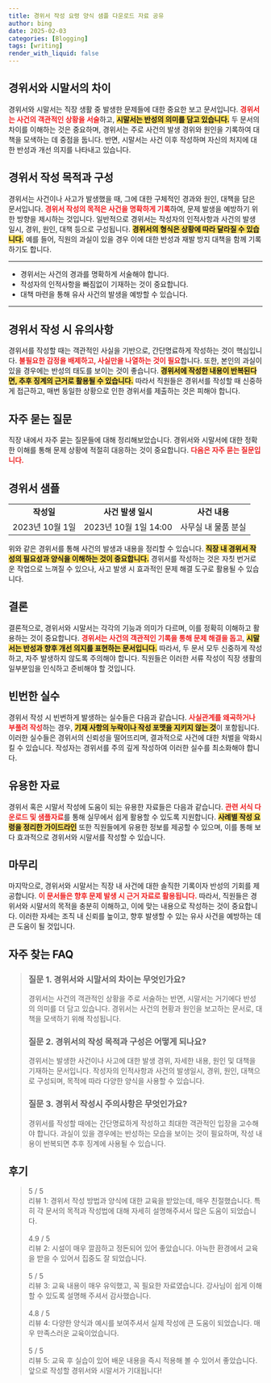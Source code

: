 ```yaml
---
title: 경위서 작성 요령 양식 샘플 다운로드 자료 공유
author: bing
date: 2025-02-03
categories: [Blogging]
tags: [writing]
render_with_liquid: false
---
```



<h2 id='경위서와 시말서의 차이'>경위서와 시말서의 차이</h2>

<p>경위서와 시말서는 직장 생활 중 발생한 문제들에 대한 중요한 보고 문서입니다. <b><span style="color: #ee2323;">경위서는 사건의 객관적인 상황을 서술</span></b>하고, <b><span style="background-color: #ffe066;">시말서는 반성의 의미를 담고 있습니다.</span></b> 두 문서의 차이를 이해하는 것은 중요하며, 경위서는 주로 사건의 발생 경위와 원인을 기록하여 대책을 모색하는 데 중점을 둡니다. 반면, 시말서는 사건 이후 작성하며 자신의 처지에 대한 반성과 개선 의지를 나타내고 있습니다.</p>

<h2 id='경위서 작성 목적과 구성'>경위서 작성 목적과 구성</h2>

<p>경위서는 사건이나 사고가 발생했을 때, 그에 대한 구체적인 경과와 원인, 대책을 담은 문서입니다. <b><span style="color: #ee2323;">경위서 작성의 목적은 사건을 명확하게 기록</span></b>하여, 문제 발생을 예방하기 위한 방향을 제시하는 것입니다. 일반적으로 경위서는 작성자의 인적사항과 사건의 발생 일시, 경위, 원인, 대책 등으로 구성됩니다. <b><span style="background-color: #ffe066;">경위서의 형식은 상황에 따라 달라질 수 있습니다.</span></b> 예를 들어, 직원의 과실이 있을 경우 이에 대한 반성과 재발 방지 대책을 함께 기록하기도 합니다.</p>

<hr />

<ul>
    <li>경위서는 사건의 경과를 명확하게 서술해야 합니다.</li>
    <li>작성자의 인적사항을 빠짐없이 기재하는 것이 중요합니다.</li>
    <li>대책 마련을 통해 유사 사건의 발생을 예방할 수 있습니다.</li>
</ul>

<hr />

<h2 id='경위서 작성 시 유의사항'>경위서 작성 시 유의사항</h2>

<p>경위서를 작성할 때는 객관적인 사실을 기반으로, 간단명료하게 작성하는 것이 핵심입니다. <b><span style="color: #ee2323;">불필요한 감정을 배제하고, 사실만을 나열하는 것이 필요</span></b>합니다.  또한, 본인의 과실이 있을 경우에는 반성의 태도를 보이는 것이 좋습니다. <b><span style="background-color: #ffe066;">경위서에 작성한 내용이 반복된다면, 추후 징계의 근거로 활용될 수 있습니다.</span></b> 따라서 직원들은 경위서를 작성할 때 신중하게 접근하고, 매번 동일한 상황으로 인한 경위서를 제출하는 것은 피해야 합니다.</p>

<h2 id='자주 묻는 질문'>자주 묻는 질문</h2>

<p>직장 내에서 자주 묻는 질문들에 대해 정리해보았습니다. 경위서와 시말서에 대한 정확한 이해를 통해 문제 상황에 적절히 대응하는 것이 중요합니다. <b><span style="color: #ee2323;">다음은 자주 묻는 질문입니다.</span></b></p>

<h2 id='경위서 샘플'>경위서 샘플</h2>

<table>
    <tr>
        <td style="text-align: center; height: 17px;"><b>작성일</b></td>
        <td style="text-align: center; height: 17px;"><b>사건 발생 일시</b></td>
        <td style="text-align: center; height: 17px;"><b>사건 내용</b></td>
    </tr>
    <tr>
        <td style="text-align: center; height: 17px;">2023년 10월 1일</td>
        <td style="text-align: center; height: 17px;">2023년 10월 1일 14:00</td>
        <td style="text-align: center; height: 17px;">사무실 내 물품 분실</td>
    </tr>
    <!-- 추가 행이 필요하면 복사하여 추가하세요 -->
</table>

<p>위와 같은 경위서를 통해 사건의 발생과 내용을 정리할 수 있습니다. <b><span style="background-color: #ffe066;">직장 내 경위서 작성의 필요성과 양식을 이해하는 것이 중요합니다.</span></b> 경위서를 작성하는 것은 자칫 번거로운 작업으로 느껴질 수 있으나, 사고 발생 시 효과적인 문제 해결 도구로 활용될 수 있습니다.</p>

<h2 id='결론'>결론</h2>

<p>결론적으로, 경위서와 시말서는 각각의 기능과 의미가 다르며, 이를 정확히 이해하고 활용하는 것이 중요합니다. <b><span style="color: #ee2323;">경위서는 사건의 객관적인 기록을 통해 문제 해결을 돕고</span></b>, <b><span style="background-color: #ffe066;">시말서는 반성과 향후 개선 의지를 표현하는 문서입니다.</span></b> 따라서, 두 문서 모두 신중하게 작성하고, 자주 발생하지 않도록 주의해야 합니다. 직원들은 이러한 서류 작성이 직장 생활의 일부분임을 인식하고 준비해야 할 것입니다.</p>

<h2 id='빈번한 실수'>빈번한 실수</h2>

<p>경위서 작성 시 빈번하게 발생하는 실수들은 다음과 같습니다. <b><span style="color: #ee2323;">사실관계를 왜곡하거나 부풀려 작성</span></b>하는 경우, <b><span style="background-color: #ffe066;">기재 사항의 누락이나 작성 포맷을 지키지 않는 것</span></b>이 포함됩니다. 이러한 실수들은 경위서의 신뢰성을 떨어뜨리며, 결과적으로 사건에 대한 처벌을 악화시킬 수 있습니다. 작성자는 경위서를 주의 깊게 작성하여 이러한 실수를 최소화해야 합니다.</p>

<h2 id='유용한 자료'>유용한 자료</h2>

<p>경위서 혹은 시말서 작성에 도움이 되는 유용한 자료들은 다음과 같습니다. <b><span style="color: #ee2323;">관련 서식 다운로드 및 샘플자료</span></b>를 통해 실무에서 쉽게 활용할 수 있도록 지원합니다. <b><span style="background-color: #ffe066;">사례별 작성 요령을 정리한 가이드라인</span></b> 또한 직원들에게 유용한 정보를 제공할 수 있으며, 이를 통해 보다 효과적으로 경위서와 시말서를 작성할 수 있습니다.</p>

<h2 id='마무리'>마무리</h2>

<p>마지막으로, 경위서와 시말서는 직장 내 사건에 대한 솔직한 기록이자 반성의 기회를 제공합니다. <b><span style="color: #ee2323;">이 문서들은 향후 문제 발생 시 근거 자료로 활용됩니다.</span></b> 따라서, 직원들은 경위서와 시말서의 목적을 충분히 이해하고, 이에 맞는 내용으로 작성하는 것이 중요합니다. 이러한 자세는 조직 내 신뢰를 높이고, 향후 발생할 수 있는 유사 사건을 예방하는 데 큰 도움이 될 것입니다.</p>


<h2 id='자주_찾는_FAQ'>자주 찾는 FAQ</h2>
<div itemscope="" itemtype="https://schema.org/FAQPage"> 
<blockquote> 
<div itemscope="" itemprop="mainEntity" itemtype="https://schema.org/Question"> 
<h3 itemprop="name">질문 1. 경위서와 시말서의 차이는 무엇인가요?</h3> 
<div itemscope="" itemprop="acceptedAnswer" itemtype="https://schema.org/Answer"> 
<span itemprop="text"> 
<p>경위서는 사건의 객관적인 상황을 주로 서술하는 반면, 시말서는 거기에다 반성의 의미를 더 담고 있습니다. 경위서는 사건의 현황과 원인을 보고하는 문서로, 대책을 모색하기 위해 작성됩니다.</p> 
</span> 
</div> 
</div> 

<div itemscope="" itemprop="mainEntity" itemtype="https://schema.org/Question"> 
<h3 itemprop="name">질문 2. 경위서의 작성 목적과 구성은 어떻게 되나요?</h3> 
<div itemscope="" itemprop="acceptedAnswer" itemtype="https://schema.org/Answer"> 
<span itemprop="text"> 
<p>경위서는 발생한 사건이나 사고에 대한 발생 경위, 자세한 내용, 원인 및 대책을 기재하는 문서입니다. 작성자의 인적사항과 사건의 발생일시, 경위, 원인, 대책으로 구성되며, 목적에 따라 다양한 양식을 사용할 수 있습니다.</p> 
</span> 
</div> 
</div> 

<div itemscope="" itemprop="mainEntity" itemtype="https://schema.org/Question"> 
<h3 itemprop="name">질문 3. 경위서 작성시 주의사항은 무엇인가요?</h3> 
<div itemscope="" itemprop="acceptedAnswer" itemtype="https://schema.org/Answer"> 
<span itemprop="text"> 
<p>경위서를 작성할 때에는 간단명료하게 작성하고 최대한 객관적인 입장을 고수해야 합니다. 과실이 있을 경우에는 반성하는 모습을 보이는 것이 필요하며, 작성 내용이 반복되면 추후 징계에 사용될 수 있습니다.</p> 
</span> 
</div> 
</div> 
</blockquote> 
</div>
<h2 id='후기'>후기</h2>
<div itemscope itemtype="https://schema.org/Product">
  <blockquote>
  <div itemprop="review" itemscope itemtype="https://schema.org/Review">
      <div itemprop="reviewRating" itemscope itemtype="https://schema.org/Rating"> <span itemprop="ratingValue">5</span> / <span itemprop="bestRating">5</span> </div>
      <span itemprop="reviewBody">리뷰 1: 경위서 작성 방법과 양식에 대한 교육을 받았는데, 매우 친절했습니다. 특히 각 문서의 목적과 작성법에 대해 자세히 설명해주셔서 많은 도움이 되었습니다.</span>
  </div>
  <br>
  <div itemprop="review" itemscope itemtype="https://schema.org/Review">
      <div itemprop="reviewRating" itemscope itemtype="https://schema.org/Rating"> <span itemprop="ratingValue">4.9</span> / <span itemprop="bestRating">5</span> </div>
      <span itemprop="reviewBody">리뷰 2: 시설이 매우 깔끔하고 정돈되어 있어 좋았습니다. 아늑한 환경에서 교육을 받을 수 있어서 집중도 잘 되었습니다.</span>
  </div>
  <br>
  <div itemprop="review" itemscope itemtype="https://schema.org/Review">
      <div itemprop="reviewRating" itemscope itemtype="https://schema.org/Rating"> <span itemprop="ratingValue">5</span> / <span itemprop="bestRating">5</span> </div>
      <span itemprop="reviewBody">리뷰 3: 교육 내용이 매우 유익했고, 꼭 필요한 자료였습니다. 강사님이 쉽게 이해할 수 있도록 설명해 주셔서 감사했습니다.</span>
  </div>
  <br>
  <div itemprop="review" itemscope itemtype="https://schema.org/Review">
      <div itemprop="reviewRating" itemscope itemtype="https://schema.org/Rating"> <span itemprop="ratingValue">4.8</span> / <span itemprop="bestRating">5</span> </div>
      <span itemprop="reviewBody">리뷰 4: 다양한 양식과 예시를 보여주셔서 실제 작성에 큰 도움이 되었습니다. 매우 만족스러운 교육이었습니다.</span>
  </div>
  <br>
  <div itemprop="review" itemscope itemtype="https://schema.org/Review">
      <div itemprop="reviewRating" itemscope itemtype="https://schema.org/Rating"> <span itemprop="ratingValue">5</span> / <span itemprop="bestRating">5</span> </div>
      <span itemprop="reviewBody">리뷰 5: 교육 후 실습이 있어 배운 내용을 즉시 적용해 볼 수 있어서 좋았습니다. 앞으로 작성할 경위서와 시말서가 기대됩니다!</span>
  </div>
  </blockquote>
</div>
